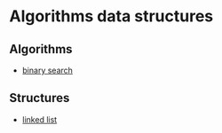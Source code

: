 # Algorithms data structures

## Algorithms

- [binary search](algorithms/binary_search)


## Structures
- [linked list](structures/linked_list)
